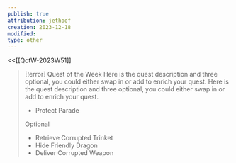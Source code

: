 ```yaml
---
publish: true
attribution: jethoof
creation: 2023-12-18
modified: 
type: other
---
```

<<[[QotW-2023W51]]

> [!error] Quest of the Week 
> Here is the quest description and three optional, you could either swap in or add to enrich your quest.
Here is the quest description and three optional, you could either swap in or add to enrich your quest.
> 
> - Protect Parade
> 
> Optional
> 
> - Retrieve Corrupted Trinket
> - Hide Friendly Dragon
> - Deliver Corrupted Weapon